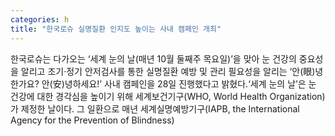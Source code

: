 ```yaml
---
categories: h
title: "한국로슈 실명질환 인지도 높이는 사내 캠페인 개최"
---
```

한국로슈는 다가오는 ‘세계 눈의 날(매년 10월 둘째주 목요일)’을 맞아 눈 건강의 중요성을 알리고 조기·정기 안저검사를 통한 실명질환 예방 및 관리 필요성을 알리는 ‘안(眼)녕한가요? 안(安)녕하세요!’ 사내 캠페인을 28일 진행했다고 밝혔다.‘세계 눈의 날’은 눈 건강에 대한 경각심을 높이기 위해 세계보건기구(WHO, World Health Organization)가 제정한 날이다. 그 일환으로 매년 세계실명예방기구(IAPB, the International Agency for the Prevention of Blindness)